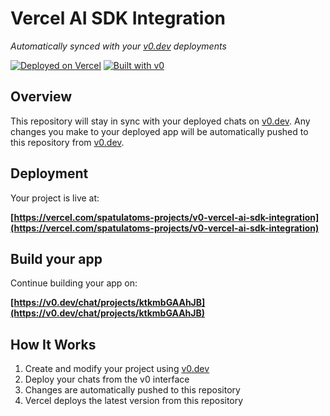# Vercel AI SDK Integration

*Automatically synced with your [v0.dev](https://v0.dev) deployments*

[![Deployed on Vercel](https://img.shields.io/badge/Deployed%20on-Vercel-black?style=for-the-badge&logo=vercel)](https://vercel.com/spatulatoms-projects/v0-vercel-ai-sdk-integration)
[![Built with v0](https://img.shields.io/badge/Built%20with-v0.dev-black?style=for-the-badge)](https://v0.dev/chat/projects/ktkmbGAAhJB)

## Overview

This repository will stay in sync with your deployed chats on [v0.dev](https://v0.dev).
Any changes you make to your deployed app will be automatically pushed to this repository from [v0.dev](https://v0.dev).

## Deployment

Your project is live at:

**[https://vercel.com/spatulatoms-projects/v0-vercel-ai-sdk-integration](https://vercel.com/spatulatoms-projects/v0-vercel-ai-sdk-integration)**

## Build your app

Continue building your app on:

**[https://v0.dev/chat/projects/ktkmbGAAhJB](https://v0.dev/chat/projects/ktkmbGAAhJB)**

## How It Works

1. Create and modify your project using [v0.dev](https://v0.dev)
2. Deploy your chats from the v0 interface
3. Changes are automatically pushed to this repository
4. Vercel deploys the latest version from this repository
